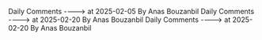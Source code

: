 Daily Comments ---->          at      2025-02-05 By Anas Bouzanbil
Daily Comments ---->          at      2025-02-20 By Anas Bouzanbil
Daily Comments ---->          at      2025-02-20 By Anas Bouzanbil
